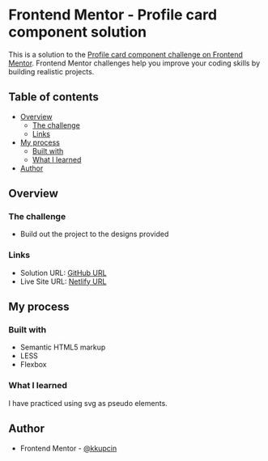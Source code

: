 # Frontend Mentor - Profile card component solution

This is a solution to the [Profile card component challenge on Frontend Mentor](https://www.frontendmentor.io/challenges/profile-card-component-cfArpWshJ). Frontend Mentor challenges help you improve your coding skills by building realistic projects.

## Table of contents

- [Overview](#overview)
  - [The challenge](#the-challenge)
  - [Links](#links)
- [My process](#my-process)
  - [Built with](#built-with)
  - [What I learned](#what-i-learned)
- [Author](#author)

## Overview

### The challenge

- Build out the project to the designs provided

### Links

- Solution URL: [GitHub URL](https://github.com/kkupcin/profile-card-component)
- Live Site URL: [Netlify URL](https://kkupcin-project4.netlify.app/)

## My process

### Built with

- Semantic HTML5 markup
- LESS
- Flexbox

### What I learned

I have practiced using svg as pseudo elements.

## Author

- Frontend Mentor - [@kkupcin](https://www.frontendmentor.io/profile/kkupcin)
